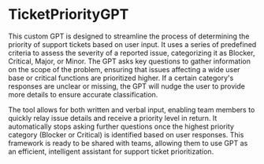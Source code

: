 # TicketPriorityGPT
This custom GPT is designed to streamline the process of determining the priority of support tickets based on user input. It uses a series of predefined criteria to assess the severity of a reported issue, categorizing it as Blocker, Critical, Major, or Minor. The GPT asks key questions to gather information on the scope of the problem, ensuring that issues affecting a wide user base or critical functions are prioritized higher. If a certain category's responses are unclear or missing, the GPT will nudge the user to provide more details to ensure accurate classification.

The tool allows for both written and verbal input, enabling team members to quickly relay issue details and receive a priority level in return. It automatically stops asking further questions once the highest priority category (Blocker or Critical) is identified based on user responses. This framework is ready to be shared with teams, allowing them to use GPT as an efficient, intelligent assistant for support ticket prioritization.
